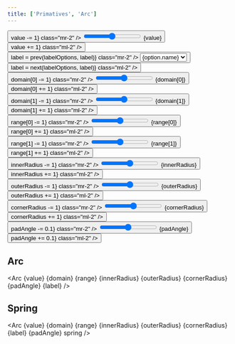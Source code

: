 ```yaml
---
title: ['Primatives', 'Arc']
---
```


<script lang="ts">
	import { mdiChevronLeft, mdiChevronRight } from '@mdi/js';

	import {
		Button,
		Field,
		SelectField,
		Switch
	} from 'svelte-ux';

	import Chart, { Svg } from '$lib/components/Chart.svelte';
	import Arc from '$lib/components/Arc.svelte';

	import Preview from '$lib/docs/Preview.svelte';

	let value = 50;
	let domain = [0, 100];
	let range = [-120, 120];
	let innerRadius = 50;
	let outerRadius = 60;
	let cornerRadius = 5;
	let padAngle = 0;
	let padRadius = 0;

	const labelOptions = [
		{ name: 'None', value: undefined },
		{ name: 'SVG Center', value: 'svg-center'},
		{ name: 'Arc Center', value: 'arc-center'},
		{ name: 'Arc Bottom', value: 'arc-bottom'},
		{ name: 'Arc Centroid', value: 'arc-centroid'},
	]
	let label = 'svg-center';

	function prev(options, current) {
		const index = options.findIndex(x => x.value === current);
		if (index === 0) {
			return options[options.length - 1].value
		} else {
			return options[index - 1].value
		}
	}

	function next(options, current) {
		const index = options.findIndex(x => x.value === current);
		if (index === options.length - 1) {
			return options[0].value
		} else {
			return options[index + 1].value
		}
	}
</script>

<div class="grid grid-cols-[1fr,1fr,1fr,1fr] gap-2 sticky top-0 z-10">
	<Field label="Value" let:id class="col-span-3">
		<Button icon={mdiChevronLeft} on:click={() => value -= 1} class="mr-2" />
		<input type="range" bind:value={value} min={domain[0]} max={domain[1]} {id} class="h-6 w-full" /> <span class="ml-4 text-sm text-black/50">{value}</span>
		<Button icon={mdiChevronRight} on:click={() => value += 1} class="ml-2" />
	</Field>
	<!--  -->
	<Field label="Label" let:id>
		<Button icon={mdiChevronLeft} on:click={() => label = prev(labelOptions, label)} class="mr-2" />
		<select bind:value={label} class="w-full outline-none appearance-none text-sm" {id}>
			{#each labelOptions as option}
				<option value={option.value}>{option.name}</option>
			{/each}
		</select>
		<Button icon={mdiChevronRight} on:click={() => label = next(labelOptions, label)} class="ml-2" />
	</Field>
	<!--  -->
	<Field label="Domain Min" let:id>
		<Button icon={mdiChevronLeft} on:click={() => domain[0] -= 1} class="mr-2" />
		<input type="range" bind:value={domain[0]} min={0} max={domain[1]} {id} class="h-6 w-full" /> <span class="ml-4 text-sm text-black/50">{domain[0]}</span>
		<Button icon={mdiChevronRight} on:click={() => domain[0] += 1} class="ml-2" />
	</Field>
	<!--  -->
	<Field label="Domain Max" let:id>
		<Button icon={mdiChevronLeft} on:click={() => domain[1] -= 1} class="mr-2" />
		<input type="range" bind:value={domain[1]} min={0} max={1000} {id} class="h-6 w-full" /> <span class="ml-4 text-sm text-black/50">{domain[1]}</span>
		<Button icon={mdiChevronRight} on:click={() => domain[1] += 1} class="ml-2" />
	</Field>
	<!--  -->
	<Field label="Range Min (degrees)" let:id>
		<Button icon={mdiChevronLeft} on:click={() => range[0] -= 1} class="mr-2" />
		<input type="range" bind:value={range[0]} min={-360} max={360} {id} class="h-6 w-full" /> <span class="ml-4 text-sm text-black/50">{range[0]}</span>
		<Button icon={mdiChevronRight} on:click={() => range[0] += 1} class="ml-2" />
	</Field>
	<!--  -->
	<Field label="Range Max (degrees)" let:id>
		<Button icon={mdiChevronLeft} on:click={() => range[1] -= 1} class="mr-2" />
		<input type="range" bind:value={range[1]} min={-360} max={360} {id} class="h-6 w-full" /> <span class="ml-4 text-sm text-black/50">{range[1]}</span>
		<Button icon={mdiChevronRight} on:click={() => range[1] += 1} class="ml-2" />
	</Field>
	<!--  -->
	<Field label="Inner radius" let:id>
		<Button icon={mdiChevronLeft} on:click={() => innerRadius -= 1} class="mr-2" />
		<input type="range" bind:value={innerRadius} min={0} max={outerRadius} {id} class="h-6 w-full" /> <span class="ml-4 text-sm text-black/50">{innerRadius}</span>
		<Button icon={mdiChevronRight} on:click={() => innerRadius += 1} class="ml-2" />
	</Field>
	<!--  -->
	<Field label="Outer radius" let:id>
		<Button icon={mdiChevronLeft} on:click={() => outerRadius -= 1} class="mr-2" />
		<input type="range" bind:value={outerRadius} min={innerRadius} max={200} {id} class="h-6 w-full" /> <span class="ml-4 text-sm text-black/50">{outerRadius}</span>
		<Button icon={mdiChevronRight} on:click={() => outerRadius += 1} class="ml-2" />
	</Field>
	<!--  -->
	<Field label="Corner radius" let:id>
		<Button icon={mdiChevronLeft} on:click={() => cornerRadius -= 1} class="mr-2" />
		<input type="range" bind:value={cornerRadius} min={0} max={(outerRadius - innerRadius) / 2} {id} class="h-6 w-full" /> <span class="ml-4 text-sm text-black/50">{cornerRadius}</span>
		<Button icon={mdiChevronRight} on:click={() => cornerRadius += 1} class="ml-2" />
	</Field>
	<!--  -->
	<Field label="Pad angle" let:id>
		<Button icon={mdiChevronLeft} on:click={() => padAngle -= 0.1} class="mr-2" />
		<input type="range" bind:value={padAngle} min={0} max={2} step={0.1} {id} class="h-6 w-full" /> <span class="ml-4 text-sm text-black/50">{padAngle}</span>
		<Button icon={mdiChevronRight} on:click={() => padAngle += 0.1} class="ml-2" />
	</Field>
	<!--  -->
	<!-- <Field label="Pad radius" let:id>
		<Button icon={mdiChevronLeft} on:click={() => padRadius -= 0.1} class="mr-2" />
		<input type="range" bind:value={padRadius} min={0} max={2} step={0.1} {id} class="h-6 w-full" /> <span class="ml-4 text-sm text-black/50">{padRadius}</span>
		<Button icon={mdiChevronRight} on:click={() => padRadius += 0.1} class="ml-2" />
	</Field> -->
</div>

## Arc

<Arc {value} {domain} {range} {innerRadius} {outerRadius} {cornerRadius} {padAngle} {label} />

## Spring

<Arc {value} {domain} {range} {innerRadius} {outerRadius} {cornerRadius} {label} {padAngle} spring />
